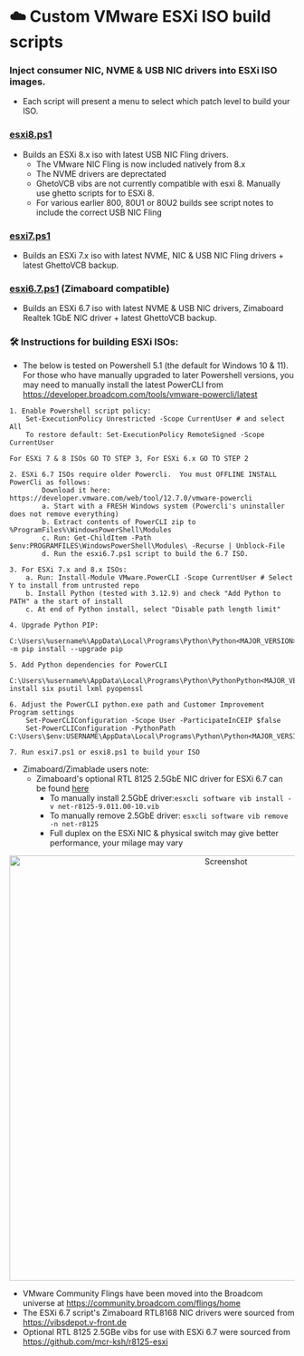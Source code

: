 # ☁️ Custom VMware ESXi ISO build scripts

### Inject consumer NIC, NVME & USB NIC drivers into ESXi ISO images.
- Each script will present a menu to select which patch level to build your ISO.

### [esxi8.ps1](https://github.com/itiligent/ESXi-Custom-ISO/blob/main/esxi8.ps1) 
- Builds an ESXi 8.x iso with latest USB NIC Fling drivers.
  - The VMware NIC Fling is now included natively from 8.x
  - The NVME drivers are deprectated
  - GhetoVCB vibs are not currently compatible with esxi 8. Manually use ghetto scripts for to ESXi 8.
  - For various earlier 800, 80U1 or 80U2 builds see script notes to include the correct USB NIC Fling

### [esxi7.ps1](https://github.com/itiligent/ESXi-Custom-ISO/blob/main/esxi7.ps1)
- Builds an ESXi 7.x iso with latest NVME, NIC & USB NIC Fling drivers + latest GhettoVCB backup.

### [esxi6.7.ps1](https://raw.githubusercontent.com/itiligent/ESXi-Custom-ISO/main/esxi6.7.ps1) (Zimaboard compatible)
- Builds an ESXi 6.7 iso with latest NVME & USB NIC drivers, Zimaboard Realtek 1GbE NIC driver + latest GhettoVCB backup.


### 🛠️ Instructions for building ESXi ISOs:

- The below is tested on Powershell 5.1 (the default for Windows 10 & 11). For those who have manually upgraded to later Powershell versions, you may need to manually install the latest PowerCLI from https://developer.broadcom.com/tools/vmware-powercli/latest

```
1. Enable Powershell script policy:
	Set-ExecutionPolicy Unrestricted -Scope CurrentUser # and select All
	To restore default: Set-ExecutionPolicy RemoteSigned -Scope CurrentUser

For ESXi 7 & 8 ISOs GO TO STEP 3, For ESXi 6.x GO TO STEP 2

2. ESXi 6.7 ISOs require older Powercli.  You must OFFLINE INSTALL PowerCli as follows:
		Download it here: https://developer.vmware.com/web/tool/12.7.0/vmware-powercli
		a. Start with a FRESH Windows system (Powercli's uninstaller does not remove everything)
		b. Extract contents of PowerCLI zip to %ProgramFiles%\WindowsPowerShell\Modules 
		c. Run: Get-ChildItem -Path $env:PROGRAMFILES\WindowsPowerShell\Modules\ -Recurse | Unblock-File 
		d. Run the esxi6.7.ps1 script to build the 6.7 ISO.
 
3. For ESXi 7.x and 8.x ISOs:
	a. Run: Install-Module VMware.PowerCLI -Scope CurrentUser # Select Y to install from untrusted repo
	b. Install Python (tested with 3.12.9) and check "Add Python to PATH" a the start of install
	c. At end of Python install, select "Disable path length limit"

4. Upgrade Python PIP:
	C:\Users\%username%\AppData\Local\Programs\Python\Python<MAJOR_VERSION>\python.exe -m pip install --upgrade pip

5. Add Python dependencies for PowerCLI
	C:\Users\%username%\AppData\Local\Programs\Python\PythonPython<MAJOR_VERSION>\Scripts\pipPython<MAJOR_VERSION>.exe install six psutil lxml pyopenssl

6. Adjust the PowerCLI python.exe path and Customer Improvement Program settings
	Set-PowerCLIConfiguration -Scope User -ParticipateInCEIP $false
	Set-PowerCLIConfiguration -PythonPath C:\Users\$env:USERNAME\AppData\Local\Programs\Python\Python<MAJOR_VERSION>\python.exe

7. Run esxi7.ps1 or esxi8.ps1 to build your ISO
```
  
- Zimaboard/Zimablade users note:
  - Zimaboard's optional RTL 8125 2.5GbE NIC driver for ESXi 6.7 can be found [here](https://github.com/itiligent/ESXi-Custom-ISO/raw/main/6-updates/net-r8125-9.011.00-10.vib)
    - To manually install 2.5GbE driver:`esxcli software vib install -v net-r8125-9.011.00-10.vib`
    - To manually remove 2.5GbE driver: `esxcli software vib remove -n net-r8125`
    - Full duplex on the ESXi NIC & physical switch may give better performance, your milage may vary
  
<p align="center">
  <img src="https://github.com/itiligent/ESXi-Custom-ISO/blob/main/6-updates/esxi-zimaboard-screenshot.PNG" width="750" alt="Screenshot">
</p>

- VMware Community Flings have been moved into the Broadcom universe at https://community.broadcom.com/flings/home
- The ESXi 6.7 script's Zimaboard RTL8168 NIC drivers were sourced from https://vibsdepot.v-front.de
- Optional RTL 8125 2.5GBe vibs for use with ESXi 6.7 were sourced from https://github.com/mcr-ksh/r8125-esxi
